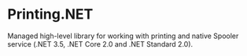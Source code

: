 # Printing.NET
Managed high-level library for working with printing and native Spooler service (.NET 3.5, .NET Core 2.0 and .NET Standard 2.0).
